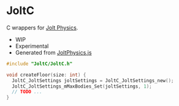 # JoltC

C wrappers for [Jolt Physics](https://github.com/jrouwe/JoltPhysics).

* WIP
* Experimental
* Generated from [JoltPhysics.js](https://github.com/jrouwe/JoltPhysics.js/)

```c
#include "JoltC/JoltC.h"

void createFloor(size: int) {
  JoltC_JoltSettings joltSettings = JoltC_JoltSettings_new();
  JoltC_JoltSettings_mMaxBodies_Set(joltSettings, 1);
  // TODO ...
}
```
